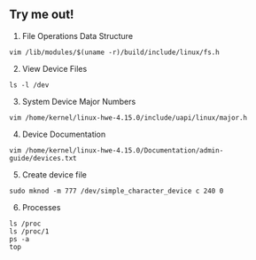 ## Try me out! 

1. File Operations Data Structure 
```
vim /lib/modules/$(uname -r)/build/include/linux/fs.h
```
2. View Device Files 
```
ls -l /dev
```
3. System Device Major Numbers
```
vim /home/kernel/linux-hwe-4.15.0/include/uapi/linux/major.h
```
4. Device Documentation
```
vim /home/kernel/linux-hwe-4.15.0/Documentation/admin-guide/devices.txt
```
5. Create device file
```
sudo mknod -m 777 /dev/simple_character_device c 240 0
```
6. Processes
```
ls /proc
ls /proc/1
ps -a
top
```